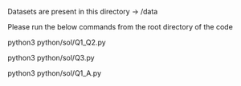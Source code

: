 
Datasets are present in this directory -> /data

Please run the below commands from the root directory of the code

python3 python/sol/Q1_Q2.py

python3 python/sol/Q3.py

python3 python/sol/Q1_A.py